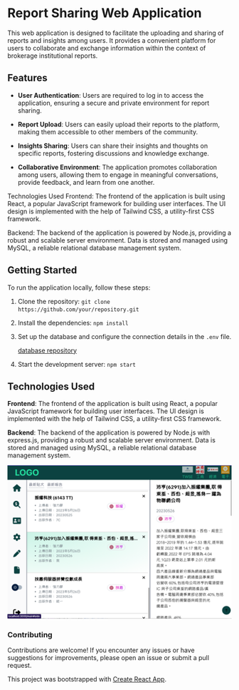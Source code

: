 # Report Sharing Web Application
This web application is designed to facilitate the uploading and sharing of reports and insights among users. It provides a convenient platform for users to collaborate and exchange information within the context of brokerage institutional reports.

## Features
+ **User Authentication**: Users are required to log in to access the application, ensuring a secure and private environment for report sharing.

+ **Report Upload**: Users can easily upload their reports to the platform, making them accessible to other members of the community.

+ **Insights Sharing**: Users can share their insights and thoughts on specific reports, fostering discussions and knowledge exchange.

+ **Collaborative Environment**: The application promotes collaboration among users, allowing them to engage in meaningful conversations, provide feedback, and learn from one another.

Technologies Used
Frontend: The frontend of the application is built using React, a popular JavaScript framework for building user interfaces. The UI design is implemented with the help of Tailwind CSS, a utility-first CSS framework.

Backend: The backend of the application is powered by Node.js, providing a robust and scalable server environment. Data is stored and managed using MySQL, a reliable relational database management system.

## Getting Started

To run the application locally, follow these steps:

1. Clone the repository: `git clone https://github.com/your/repository.git`
2. Install the dependencies: `npm install`
3. Set up the database and configure the connection details in the `.env` file.

    [database repository](https://github.com/davelin18yufan/Stock-report-backend)

4. Start the development server: `npm start`

## Technologies Used

__Frontend__: The frontend of the application is built using React, a popular JavaScript framework for building user interfaces. The UI design is implemented with the help of Tailwind CSS, a utility-first CSS framework.

__Backend__: The backend of the application is powered by Node.js with express.js, providing a robust and scalable server environment. Data is stored and managed using MySQL, a reliable relational database management system.

![screenshot](src/assets/images/screenshot.png)

### Contributing
Contributions are welcome! If you encounter any issues or have suggestions for improvements, please open an issue or submit a pull request.

This project was bootstrapped with [Create React App](https://github.com/facebook/create-react-app).
